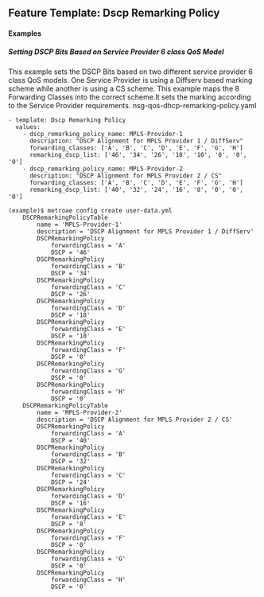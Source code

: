 ## Feature Template: Dscp Remarking Policy
#### Examples

##### Setting DSCP Bits Based on Service Provider 6 class QoS Model
This example sets the DSCP Bits based on two different service provider 6 class QoS models. One Service Provider is using a Diffserv based marking scheme while another is using a CS scheme. This example maps the 8 Forwarding Classes into the correct scheme.It sets the marking according to the Service Provider requirements.  nsg-qos-dhcp-remarking-policy.yaml
```
- template: Dscp Remarking Policy
  values:
    - dscp_remarking_policy_name: MPLS-Provider-1
      description: "DSCP Alignment for MPLS Provider 1 / DiffServ"
      forwarding_classes: ['A', 'B', 'C', 'D', 'E', 'F', 'G', 'H']
      remarking_dscp_list: ['46', '34', '26', '18', '10', '0', '0', '0']
    - dscp_remarking_policy_name: MPLS-Provider-2
      description: "DSCP Alignment for MPLS Provider 2 / CS"
      forwarding_classes: ['A', 'B', 'C', 'D', 'E', 'F', 'G', 'H']
      remarking_dscp_list: ['40', '32', '24', '16', '8', '0', '0', '0']

```
```
(example)$ metroae config create user-data.yml
    DSCPRemarkingPolicyTable
        name = 'MPLS-Provider-1'
        description = 'DSCP Alignment for MPLS Provider 1 / DiffServ'
        DSCPRemarkingPolicy
            forwardingClass = 'A'
            DSCP = '46'
        DSCPRemarkingPolicy
            forwardingClass = 'B'
            DSCP = '34'
        DSCPRemarkingPolicy
            forwardingClass = 'C'
            DSCP = '26'
        DSCPRemarkingPolicy
            forwardingClass = 'D'
            DSCP = '18'
        DSCPRemarkingPolicy
            forwardingClass = 'E'
            DSCP = '10'
        DSCPRemarkingPolicy
            forwardingClass = 'F'
            DSCP = '0'
        DSCPRemarkingPolicy
            forwardingClass = 'G'
            DSCP = '0'
        DSCPRemarkingPolicy
            forwardingClass = 'H'
            DSCP = '0'
    DSCPRemarkingPolicyTable
        name = 'MPLS-Provider-2'
        description = 'DSCP Alignment for MPLS Provider 2 / CS'
        DSCPRemarkingPolicy
            forwardingClass = 'A'
            DSCP = '40'
        DSCPRemarkingPolicy
            forwardingClass = 'B'
            DSCP = '32'
        DSCPRemarkingPolicy
            forwardingClass = 'C'
            DSCP = '24'
        DSCPRemarkingPolicy
            forwardingClass = 'D'
            DSCP = '16'
        DSCPRemarkingPolicy
            forwardingClass = 'E'
            DSCP = '8'
        DSCPRemarkingPolicy
            forwardingClass = 'F'
            DSCP = '0'
        DSCPRemarkingPolicy
            forwardingClass = 'G'
            DSCP = '0'
        DSCPRemarkingPolicy
            forwardingClass = 'H'
            DSCP = '0'

```
